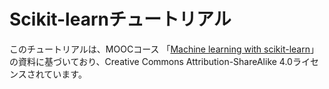 # Scikit-learnチュートリアル

このチュートリアルは、MOOCコース
「[Machine learning with scikit-learn](https://www.fun-mooc.fr/fr/cours/machine-learning-python-scikit-learn/)」
の資料に基づいており、Creative Commons Attribution-ShareAlike 4.0ライセンスされています。

